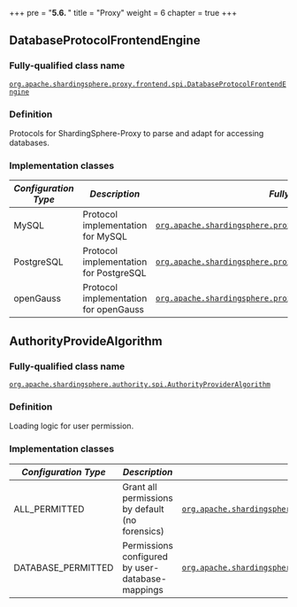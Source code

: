 +++
pre = "<b>5.6. </b>"
title = "Proxy"
weight = 6
chapter = true
+++

## DatabaseProtocolFrontendEngine

### Fully-qualified class name

[`org.apache.shardingsphere.proxy.frontend.spi.DatabaseProtocolFrontendEngine`](https://github.com/apache/shardingsphere/blob/master/proxy/frontend/spi/src/main/java/org/apache/shardingsphere/proxy/frontend/spi/DatabaseProtocolFrontendEngine.java)

### Definition

Protocols for ShardingSphere-Proxy to parse and adapt for accessing databases.

### Implementation classes

| *Configuration Type* | *Description*                          | *Fully-qualified class name* |
| -------------------- | -------------------------------------- | ---------------------------- |
| MySQL                | Protocol implementation for MySQL      | [`org.apache.shardingsphere.proxy.frontend.mysql.MySQLFrontendEngine`](https://github.com/apache/shardingsphere/blob/master/proxy/frontend/mysql/src/main/java/org/apache/shardingsphere/proxy/frontend/mysql/MySQLFrontendEngine.java) |
| PostgreSQL           | Protocol implementation for PostgreSQL | [`org.apache.shardingsphere.proxy.frontend.postgresql.PostgreSQLFrontendEngine`](https://github.com/apache/shardingsphere/blob/master/proxy/frontend/postgresql/src/main/java/org/apache/shardingsphere/proxy/frontend/postgresql/PostgreSQLFrontendEngine.java) |
| openGauss            | Protocol implementation for openGauss  | [`org.apache.shardingsphere.proxy.frontend.opengauss.OpenGaussFrontendEngine`](https://github.com/apache/shardingsphere/blob/master/proxy/frontend/opengauss/src/main/java/org/apache/shardingsphere/proxy/frontend/opengauss/OpenGaussFrontendEngine.java) |

## AuthorityProvideAlgorithm

### Fully-qualified class name

[`org.apache.shardingsphere.authority.spi.AuthorityProviderAlgorithm`](https://github.com/apache/shardingsphere/blob/master/kernel/authority/api/src/main/java/org/apache/shardingsphere/authority/spi/AuthorityProviderAlgorithm.java)

### Definition

Loading logic for user permission.

### Implementation classes

| *Configuration Type* | *Description*                                    | *Fully-qualified class name* |
| -------------------- | ------------------------------------------------ | ---------------------------- |
| ALL_PERMITTED        | Grant all permissions by default (no forensics)  | [`org.apache.shardingsphere.authority.provider.simple.AllPermittedPrivilegesProviderAlgorithm`](https://github.com/apache/shardingsphere/blob/master/kernel/authority/core/src/main/java/org/apache/shardingsphere/authority/provider/simple/AllPermittedPrivilegesProviderAlgorithm.java) |
| DATABASE_PERMITTED   | Permissions configured by user-database-mappings | [`org.apache.shardingsphere.authority.provider.database.DatabasePermittedPrivilegesProviderAlgorithm`](https://github.com/apache/shardingsphere/blob/master/kernel/authority/core/src/main/java/org/apache/shardingsphere/authority/provider/database/DatabasePermittedPrivilegesProviderAlgorithm.java) |
